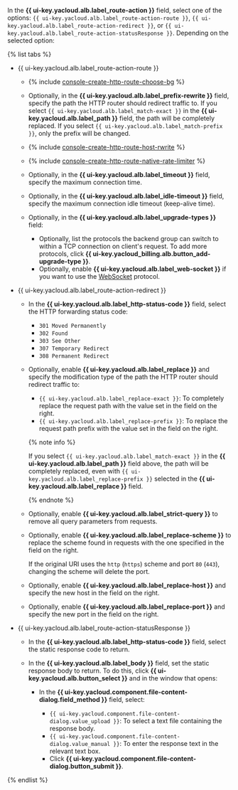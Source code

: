 In the **{{ ui-key.yacloud.alb.label_route-action }}** field, select one of the options: `{{ ui-key.yacloud.alb.label_route-action-route }}`, `{{ ui-key.yacloud.alb.label_route-action-redirect }}`, or `{{ ui-key.yacloud.alb.label_route-action-statusResponse }}`. Depending on the selected option:

{% list tabs %}

- {{ ui-key.yacloud.alb.label_route-action-route }}

  * {% include [console-create-http-route-choose-bg](./console-create-http-route-choose-bg.md) %}
  * Optionally, in the **{{ ui-key.yacloud.alb.label_prefix-rewrite }}** field, specify the path the HTTP router should redirect traffic to. If you select `{{ ui-key.yacloud.alb.label_match-exact }}` in the **{{ ui-key.yacloud.alb.label_path }}** field, the path will be completely replaced. If you select `{{ ui-key.yacloud.alb.label_match-prefix }}`, only the prefix will be changed.
  * {% include [console-create-http-route-host-rwrite](./console-create-http-route-host-rwrite.md) %}
  * {% include [console-create-http-route-native-rate-limiter](./console-create-http-route-native-rate-limiter.md) %}
  * Optionally, in the **{{ ui-key.yacloud.alb.label_timeout }}** field, specify the maximum connection time.
  * Optionally, in the **{{ ui-key.yacloud.alb.label_idle-timeout }}** field, specify the maximum connection idle timeout (keep-alive time).
  * Optionally, in the **{{ ui-key.yacloud.alb.label_upgrade-types }}** field:

      * Optionally, list the protocols the backend group can switch to within a TCP connection on client's request. To add more protocols, click **{{ ui-key.yacloud_billing.alb.button_add-upgrade-type }}**.
      * Optionally, enable **{{ ui-key.yacloud.alb.label_web-socket }}** if you want to use the [WebSocket](https://en.wikipedia.org/wiki/WebSocket) protocol.

- {{ ui-key.yacloud.alb.label_route-action-redirect }}

  * In the **{{ ui-key.yacloud.alb.label_http-status-code }}** field, select the HTTP forwarding status code:

      * `301 Moved Permanently`
      * `302 Found`
      * `303 See Other`
      * `307 Temporary Redirect`
      * `308 Permanent Redirect`
  * Optionally, enable **{{ ui-key.yacloud.alb.label_replace }}** and specify the modification type of the path the HTTP router should redirect traffic to:

      * `{{ ui-key.yacloud.alb.label_replace-exact }}`: To completely replace the request path with the value set in the field on the right.
      * `{{ ui-key.yacloud.alb.label_replace-prefix }}`: To replace the request path prefix with the value set in the field on the right.

      {% note info %}

      If you select `{{ ui-key.yacloud.alb.label_match-exact }}` in the **{{ ui-key.yacloud.alb.label_path }}** field above, the path will be completely replaced, even with `{{ ui-key.yacloud.alb.label_replace-prefix }}` selected in the **{{ ui-key.yacloud.alb.label_replace }}** field.

      {% endnote %}

  * Optionally, enable **{{ ui-key.yacloud.alb.label_strict-query }}** to remove all query parameters from requests.
  * Optionally, enable **{{ ui-key.yacloud.alb.label_replace-scheme }}** to replace the scheme found in requests with the one specified in the field on the right.

      If the original URI uses the `http` (`https`) scheme and port `80` (`443`), changing the scheme will delete the port.
  * Optionally, enable **{{ ui-key.yacloud.alb.label_replace-host }}** and specify the new host in the field on the right.
  * Optionally, enable **{{ ui-key.yacloud.alb.label_replace-port }}** and specify the new port in the field on the right.

- {{ ui-key.yacloud.alb.label_route-action-statusResponse }}

  * In the **{{ ui-key.yacloud.alb.label_http-status-code }}** field, select the static response code to return.
  * In the **{{ ui-key.yacloud.alb.label_body }}** field, set the static response body to return. To do this, click **{{ ui-key.yacloud.alb.button_select }}** and in the window that opens:

      * In the **{{ ui-key.yacloud.component.file-content-dialog.field_method }}** field, select:

          * `{{ ui-key.yacloud.component.file-content-dialog.value_upload }}`: To select a text file containing the response body.
          * `{{ ui-key.yacloud.component.file-content-dialog.value_manual }}`: To enter the response text in the relevant text box.
          * Click **{{ ui-key.yacloud.component.file-content-dialog.button_submit }}**.

{% endlist %}